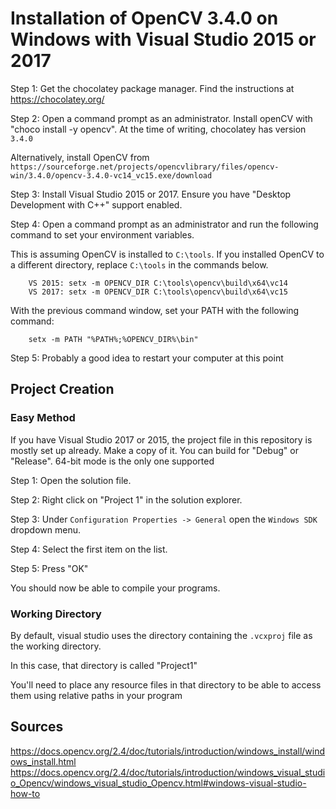 # Installation of OpenCV 3.4.0 on Windows with Visual Studio 2015 or 2017

Step 1: Get the chocolatey package manager. Find the instructions at https://chocolatey.org/

Step 2: Open a command prompt as an administrator. Install openCV with "choco install -y opencv". At the time of writing, chocolatey has version `3.4.0`

Alternatively, install OpenCV from `https://sourceforge.net/projects/opencvlibrary/files/opencv-win/3.4.0/opencv-3.4.0-vc14_vc15.exe/download`

Step 3: Install Visual Studio  2015 or 2017. Ensure you have "Desktop Development with C++" support enabled.

Step 4: Open a command prompt as an administrator and run the following command to set your environment variables. 

This is assuming OpenCV is installed to `C:\tools`. If you installed OpenCV to a different directory, replace `C:\tools` in the commands below.

		VS 2015: setx -m OPENCV_DIR C:\tools\opencv\build\x64\vc14
		VS 2017: setx -m OPENCV_DIR C:\tools\opencv\build\x64\vc15

With the previous command window, set your PATH with the following command:

		setx -m PATH "%PATH%;%OPENCV_DIR%\bin"

Step 5: Probably a good idea to restart your computer at this point

## Project Creation


### Easy Method

If you have Visual Studio 2017 or 2015, the project file in this repository is mostly set up already. Make a copy of it. You can build for "Debug" or "Release". 64-bit mode is the only one supported

Step 1: Open the solution file.

Step 2: Right click on "Project 1" in the solution explorer.

Step 3: Under `Configuration Properties -> General` open the `Windows SDK` dropdown menu.

Step 4: Select the first item on the list.

Step 5: Press "OK"

You should now be able to compile your programs.

### Working Directory

By default, visual studio uses the directory containing the `.vcxproj` file as the working directory. 

In this case, that directory is called "Project1"

You'll need to place any resource files in that directory to be able to access them using relative paths in your program


## Sources
https://docs.opencv.org/2.4/doc/tutorials/introduction/windows_install/windows_install.html
https://docs.opencv.org/2.4/doc/tutorials/introduction/windows_visual_studio_Opencv/windows_visual_studio_Opencv.html#windows-visual-studio-how-to
